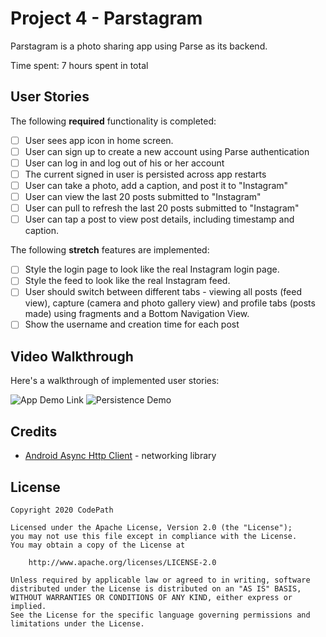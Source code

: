 # Project 4 - Parstagram

Parstagram is a photo sharing app using Parse as its backend.

Time spent: 7 hours spent in total

## User Stories

The following **required** functionality is completed:

- [ ] User sees app icon in home screen.
- [ ] User can sign up to create a new account using Parse authentication
- [ ] User can log in and log out of his or her account
- [ ] The current signed in user is persisted across app restarts
- [ ] User can take a photo, add a caption, and post it to "Instagram"
- [ ] User can view the last 20 posts submitted to "Instagram"
- [ ] User can pull to refresh the last 20 posts submitted to "Instagram"
- [ ] User can tap a post to view post details, including timestamp and caption.

The following **stretch** features are implemented:

- [ ] Style the login page to look like the real Instagram login page.
- [ ] Style the feed to look like the real Instagram feed.
- [ ] User should switch between different tabs - viewing all posts (feed view), capture (camera and photo gallery view) and profile tabs (posts made) using fragments and a Bottom Navigation View.
- [ ] Show the username and creation time for each post

## Video Walkthrough

Here's a walkthrough of implemented user stories:

![App Demo Link](https://github.com/maxinenzegwu/Parstagram/raw/master/Kapture%202020-07-10%20at%2021.26.12.gif)
![Persistence Demo](https://github.com/maxinenzegwu/Parstagram/raw/master/Kapture%202020-07-11%20at%2021.56.53.gif)

## Credits


- [Android Async Http Client](http://loopj.com/android-async-http/) - networking library



## License

    Copyright 2020 CodePath

    Licensed under the Apache License, Version 2.0 (the "License");
    you may not use this file except in compliance with the License.
    You may obtain a copy of the License at

        http://www.apache.org/licenses/LICENSE-2.0

    Unless required by applicable law or agreed to in writing, software
    distributed under the License is distributed on an "AS IS" BASIS,
    WITHOUT WARRANTIES OR CONDITIONS OF ANY KIND, either express or implied.
    See the License for the specific language governing permissions and
    limitations under the License.
